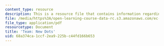 ```yaml
---
content_type: resource
description: This is a resource file that contains information regarding new dots.
file: /media/https%3A/open-learning-course-data-rc.s3.amazonaws.com/ec-715-d-lab-disseminating-innovations-for-the-common-good-spring-2007/68a374ca1ccf2ea9225bc44fd166b653_MITEC_715S07_new_dots.pdf
file_type: application/pdf
resourcetype: Document
title: 'Team: New Dots'
uid: 68a374ca-1ccf-2ea9-225b-c44fd166b653
---
```


